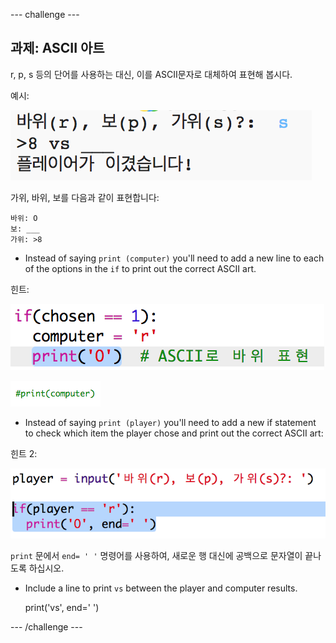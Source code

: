 \--- challenge \---

## 과제: ASCII 아트

r, p, s 등의 단어를 사용하는 대신, 이를 ASCII문자로 대체하여 표현해 봅시다.

예시:

![스크린샷](images/rps-ascii-challenge.png)

가위, 바위, 보를 다음과 같이 표현합니다:

    바위: O
    보: ___
    가위: >8
    
    

+ Instead of saying `print (computer)` you'll need to add a new line to each of the options in the `if` to print out the correct ASCII art. 

힌트:

![스크린샷](images/rps-ascii-rock.png)

![스크린샷](images/rps-comment-computer.png)

+ Instead of saying `print (player)` you'll need to add a new if statement to check which item the player chose and print out the correct ASCII art:

힌트 2:

![스크린샷](images/rps-player-ascii.png)

`print` 문에서 `end= ' '` 명령어를 사용하여, 새로운 행 대신에 공백으로 문자열이 끝나도록 하십시오.

+ Include a line to print `vs` between the player and computer results.

    print('vs', end=' ')
    

\--- /challenge \---